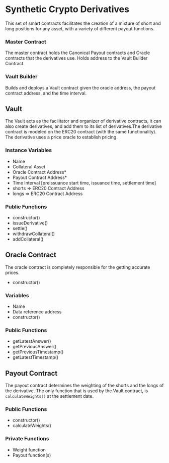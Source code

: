 # Synthetic Crypto Derivatives
This set of smart contracts facilitates the creation of a mixture of short and long positions for any asset, with a variety of different payout functions.


### Master Contract
The master contract holds the Canonical Payout contracts and Oracle contracts that the derivatives use. Holds address to the Vault Builder Contract.

### Vault Builder
Builds and deploys a Vault contract given the oracle address, the payout contract address, and the time interval.

## Vault
The Vault acts as the facilitator and organizer of derivative contracts, it can also create derivatives, and add them to its list of derivatives.The derivative contract is modeled on the ERC20 contract (with the same functionality). The derivative uses a price oracle to establish pricing.



### Instance Variables
- Name
- Collateral Asset
- Oracle Contract Address*
- Payout Contract Address*
- Time Interval [preissuance start time, issuance time, settlement time]
- shorts => ERC20 Contract Address
- longs => ERC20 Contract Address

### Public Functions
- constructor()
- issueDerivative()
- settle()
- withdrawCollateral()
- addCollateral()

## Oracle Contract   
The oracle contract is completely responsible for the getting accurate prices.

- constructor()
### Variables
- Name
- Data reference address
- constructor()
### Public Functions
- getLatestAnswer()
- getPreviousAnswer()
- getPreviousTimestamp()
- getLatestTimestamp()


## Payout Contract
The payout contract determines the weighting of the shorts and the longs of the derivative. The only function that is used by the Vault contract, is `calculateWeights()` at the settlement date.

### Public Functions
- constructor()
- calculateWeights()

### Private Functions
- Weight function
- Payout function(s)
